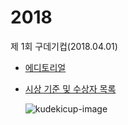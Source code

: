 # 2018
제 1회 구데기컵(2018.04.01)
- [에디토리얼](./1st-editorial.md)
- [시상 기준 및 수상자 목록](./1st-award.md)

    ![kudekicup-image](https://upload.acmicpc.net/77d33a3d-2c08-4813-af46-b25c6117f057/-/resize/448x/)
    
